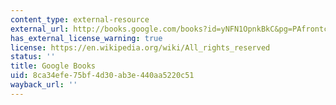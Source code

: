 ```yaml
---
content_type: external-resource
external_url: http://books.google.com/books?id=yNFN1OpnkBkC&pg=PAfrontcover
has_external_license_warning: true
license: https://en.wikipedia.org/wiki/All_rights_reserved
status: ''
title: Google Books
uid: 8ca34efe-75bf-4d30-ab3e-440aa5220c51
wayback_url: ''
---
```

